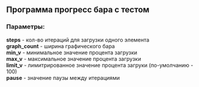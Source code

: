 ## Программа прогресс бара с тестом
### Параметры:
**steps** - кол-во итераций для загрузки одного элемента\
**graph_count** - ширина графического бара\
**min_v** - минимальное значение процента загрузки\
**max_v** - максимальное значение процента загрузки\
**limit_v** - лимитрированное значение процента загруки (по-умолчанию - 100)\
**pause** - значение паузы между итерациями